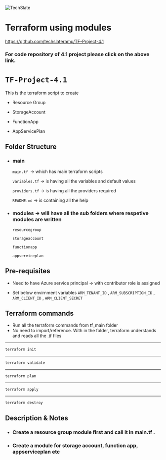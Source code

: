 ![TechSlate](../../../global/images/ts.png)

# Terraform using modules

https://github.com/techslateramu/TF-Project-4.1

### For code repository of 4.1 project please click on the above link.

# `TF-Project-4.1`

This is the terraform script to create

- Resource Group

- StorageAccount

- FunctionApp

- AppServicePlan

## Folder Structure

- ### **main** 

    `main.tf `-> which has main terraform scripts

    `variables.tf` -> is having all the variables and default values

    `providers.tf` -> is having all the providers required

    `README.md` -> is containing all the help

- ### **modules**  -> will have all the sub folders where respetive modules are written

    `resourcegroup`

    `storageaccount`

    `functionapp`

    `appserviceplan`


## Pre-requisites

- Need to have Azure service principal -> with contributor role is assigned

- Set below envirnment variables `ARM_TENANT_ID` , `ARM_SUBSCRIPTION_ID` , `ARM_CLIENT_ID` , `ARM_CLIENT_SECRET`  


## Terraform commands

- Run all the terraform commands from tf_main folder
- No need to import/reference. With in the folder, terraform understands and reads all the .tf files
---------

    terraform init
---------
    terraform validate
---------
    terraform plan
---------
    terraform apply
---------
    terraform destroy


## Description & Notes


- ### Create a resource group module first and call it in main.tf .

- ### Create a module for storage account, function app, appserviceplan etc
